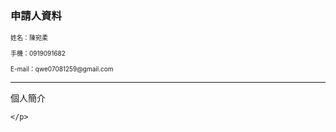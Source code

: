 <html>
  <head>
  <h3>申請人資料</h3>
    <font size="1"><p>姓名：陳宛柔</p>
    <p>手機：0919091682</p>
    <p>E-mail：qwe07081259@gmail.com</p></font>
   </head>
    <hr size="10px" align="center" width="100%" noshade>
  <body>
    <p>
      <h7>個人簡介</h7>
        
    </p>
  </body>
  
  <p></p>
  
</html>
